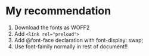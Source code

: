 # My recommendation
1. Download the fonts as WOFF2
1. Add `<link rel="preload">`
1. Add @font-face declaration with font-display: swap;
1. Use font-family normally in rest of document!!
